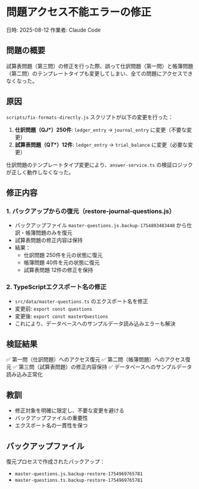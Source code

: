 # 問題アクセス不能エラーの修正

日時: 2025-08-12
作業者: Claude Code

## 問題の概要

試算表問題（第三問）の修正を行った際、誤って仕訳問題（第一問）と帳簿問題（第二問）のテンプレートタイプも変更してしまい、全ての問題にアクセスできなくなった。

## 原因

`scripts/fix-formats-directly.js` スクリプトが以下の変更を行った：

1. **仕訳問題（Q*J*\*）250件**: `ledger_entry` → `journal_entry` に変更（不要な変更）
2. **試算表問題（Q*T*\*）12件**: `ledger_entry` → `trial_balance` に変更（必要な変更）

仕訳問題のテンプレートタイプ変更により、`answer-service.ts` の検証ロジックが正しく動作しなくなった。

## 修正内容

### 1. バックアップからの復元（restore-journal-questions.js）

- バックアップファイル `master-questions.js.backup-1754893483448` から仕訳・帳簿問題のみを復元
- 試算表問題の修正内容は保持
- 結果：
  - 仕訳問題 250件を元の状態に復元
  - 帳簿問題 40件を元の状態に復元
  - 試算表問題 12件の修正を保持

### 2. TypeScriptエクスポート名の修正

- `src/data/master-questions.ts` のエクスポート名を修正
- 変更前: `export const questions`
- 変更後: `export const masterQuestions`
- これにより、データベースへのサンプルデータ読み込みエラーも解決

## 検証結果

✅ 第一問（仕訳問題）へのアクセス復元
✅ 第二問（帳簿問題）へのアクセス復元
✅ 第三問（試算表問題）の修正内容保持
✅ データベースへのサンプルデータ読み込み正常化

## 教訓

- 修正対象を明確に限定し、不要な変更を避ける
- バックアップファイルの重要性
- エクスポート名の一貫性を保つ

## バックアップファイル

復元プロセスで作成されたバックアップ：

- `master-questions.js.backup-restore-1754969765781`
- `master-questions.ts.backup-restore-1754969765781`
